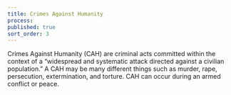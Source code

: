 ```yaml
---
title: Crimes Against Humanity
process:
published: true
sort_order: 3
---
```


Crimes Against Humanity (CAH) are criminal acts committed within the context of a “widespread and systematic attack directed against a civilian population.” A CAH may be many different things such as murder, rape, persecution, extermination, and torture. CAH can occur during an armed conflict or peace.